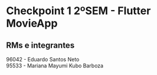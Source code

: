 # Checkpoint 1 2ºSEM - Flutter MovieApp


## RMs e integrantes
96042 - Eduardo Santos Neto\
95533 - Mariana Mayumi Kubo Barboza
